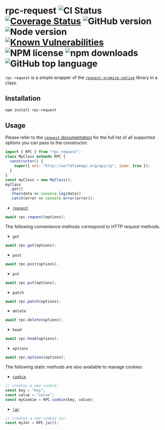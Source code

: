 # rpc-request ![CI Status](https://github.com/vansergen/rpc-request/workflows/CI/badge.svg) [![Coverage Status](https://coveralls.io/repos/github/vansergen/rpc-request/badge.svg)](https://coveralls.io/github/vansergen/rpc-request) ![GitHub version](https://badge.fury.io/gh/vansergen%2Frpc-request.svg) ![Node version](https://img.shields.io/node/v/rpc-request) [![Known Vulnerabilities](https://snyk.io/test/github/vansergen/rpc-request/badge.svg)](https://snyk.io/test/github/vansergen/rpc-request)  ![NPM license](https://img.shields.io/npm/l/rpc-request) ![npm downloads](https://img.shields.io/npm/dt/rpc-request) ![GitHub top language](https://img.shields.io/github/languages/top/vansergen/rpc-request)

`rpc-request` is a simple wrapper of the [`request-promise-native`](https://github.com/request/request-promise-native) library in a class.

## Installation

```bash
npm install rpc-request
```

## Usage

Please refer to the [`request` documentation](https://github.com/request/request#requestdefaultsoptions) for the full list of all supported options you can pass to the constructor.

```javascript
import { RPC } from "rpc-request";
class MyClass extends RPC {
  constructor() {
    super({ uri: "http://worldtimeapi.org/api/ip", json: true });
  }
}
const myClass = new MyClass();
myClass
  .get()
  .then(data => console.log(data))
  .catch(error => console.error(error));
```

- [`request`](https://github.com/request/request#requestoptions-callback)

```javascript
await rpc.request(options);
```

The following convenience methods correspond to HTTP request methods.

- `get`

```javascript
await rpc.get(options);
```

- `post`

```javascript
await rpc.post(options);
```

- `put`

```javascript
await rpc.put(options);
```

- `patch`

```javascript
await rpc.patch(options);
```

- `delete`

```javascript
await rpc.delete(options);
```

- `head`

```javascript
await rpc.head(options);
```

- `options`

```javascript
await rpc.options(options);
```

The following static methods are also available to manage cookies:

- [`cookie`](https://github.com/request/request/#requestcookie)

```javascript
// creates a new cookie.
const key = "key";
const value = "value";
const myCookie = RPC.cookie(key, value);
```

- [`jar`](https://github.com/request/request/#requestjar)

```javascript
// creates a new cookie jar.
const myJar = RPC.jar();
```
